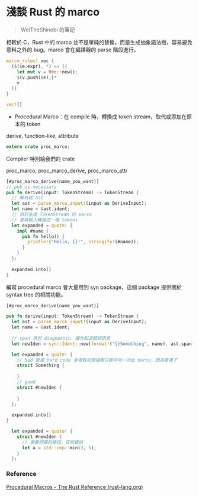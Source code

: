 # 淺談 Rust 的 marco

> WeiTheShinobi 的筆記

相較於 C，Rust 中的 marco 並不是單純的替換，而是生成抽象語法樹，容易避免意料之外的 bug。marco 會在編譯器的 parse 階段進行。

```rust
marco_rules! vec {
  ($($e:expr), *) => {{
    let mut v = Vec::new();
    $(v.push($e);)*
    v
  }}
}

vec![]
```

- Procedural Marco：在 compile 時，轉換成  token stream，取代或添加在原本的 token

derive, function-like, attribute

```rust 
extern crate proc_marco;
```

Compiler 特別給我們的 crate

proc_marco, proc_marco_derive, proc_marco_attr

```rust
[#proc_marco_derive(name_you_want)]
// pub is necessary
pub fn derive(input: TokenStream) -> TokenStream {
  // 解析成 ast
  let ast = parse_marco_input!(input as DeriveInput);
  let name = &ast.ident;
  // 用於生成 TokenStream 的 marco
  // 會將輸入轉換成一堆 tokens
  let expanded = quote! {
    impl #name {
      pub fn hello() {
        println!("Hello, {}!", stringify!(#name));
      }
    }
  };
  
  expanded.into()
}
```

編寫 procedural marco 會大量用到 syn package，這個 package 提供關於 syntax tree 的相關功能。

```rust
[#proc_marco_derive(name_you_want)]

pub fn derive(input: TokenStream) -> TokenStream {
  let ast = parse_marco_input!(input as DeriveInput);
  let name = &ast.ident;
  
  // span 用於 diagnostic，讓你知道錯誤訊息
  let newIden = syn::Ident::new(format!("{}Something", name), ast.span());

  let expanded = quote! {
    // bad 直接 hard code 會導致同個檔案只能呼叫一次此 marco，因為重複了
    struct Something {
      
    }
    // good
    struct #newIden {
      
    }
  };
  
  expanded.into()
}
```

```rust
  let expanded = quote! {
    struct #newIden {
      // 需要明確的路徑，否則錯誤
      let a = std::cmp::min(3, 5);
    }
  };
```



### Reference

[Procedural Macros - The Rust Reference (rust-lang.org)](https://doc.rust-lang.org/reference/procedural-macros.html)
